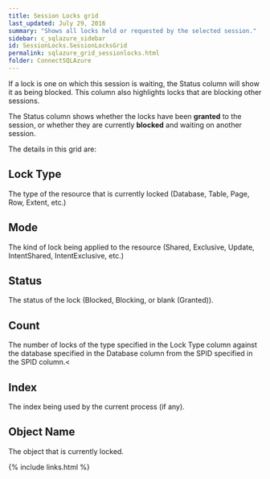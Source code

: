 ```yaml
---
title: Session Locks grid
last_updated: July 29, 2016
summary: "Shows all locks held or requested by the selected session."
sidebar: c_sqlazure_sidebar
id: SessionLocks.SessionLocksGrid
permalink: sqlazure_grid_sessionlocks.html
folder: ConnectSQLAzure
---
```




If a lock is one on which this session is waiting, the Status column will show it as being blocked. This column also highlights locks that are blocking other sessions.

The Status column shows whether the locks have been **granted** to the session, or whether they are currently **blocked** and waiting on another session.

The details in this grid are:

## Lock Type

The type of the resource that is currently locked (Database, Table, Page, Row, Extent, etc.)

## Mode

The kind of lock being applied to the resource (Shared, Exclusive, Update, IntentShared, IntentExclusive, etc.)

## Status

The status of the lock (Blocked, Blocking, or blank (Granted)).

## Count

The number of locks of the type specified in the Lock Type column against the database specified in the Database column from the SPID specified in the SPID column.<

## Index

The index being used by the current process (if any).

## Object Name

The object that is currently locked.


{% include links.html %}
